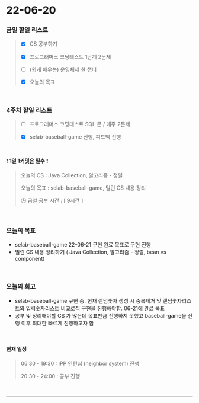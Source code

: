 # 22-06-20
 ### 금일 할일 리스트 


> - [x]  CS 공부하기  
>
> - [x]  프로그래머스 코딩테스트 1단계 2문제 
>
> - [ ]  (쉽게 배우는) 운영체제 한 챕터 
>
> - [x]  오늘의 목표    

<br/>

### 4주차 할일 리스트  

> - [ ]  프로그래머스 코딩테스트 SQL 문 / 매주 2문제  
>
> - [x]  selab-baseball-game 진행, 피드백 진행

<br/>

❗ **1일 1커밋은 필수** ❗
> 오늘의 CS : Java Collection, 알고리즘 - 정렬
>
> 오늘의 목표  : selab-baseball-game, 밀린 CS 내용 정리
>
> 🕒 금일 공부 시간 :  [ 9시간 ]    
  
<br/>

### 오늘의 목표
- selab-baseball-game 22-06-21 구현 완료 목표로 구현 진행
- 밀린 CS 내용 정리하기 ( Java Collection, 알고리즘 - 정렬, bean vs component)

<br>

### 오늘의 회고
- selab-baseball-game 구현 중. 현재 랜덤숫자 생성 시 중복제거 및 랜덤숫자리스트와 입력숫자리스트 비교로직 구현을 진행해야함. 06-21에 완료 목표
- 공부 및 정리해야할 CS 가 많은데 목표만큼 진행하지 못했고 baseball-game을 진행 이후 최대한 빠르게 진행하고자 함



<br>

#### 현재 일정  

> 06:30 - 19:30 : IPP 인턴십 (neighbor system) 진행 
>
> 20:30 - 24:00 : 공부 진행 

<br/>

------------  